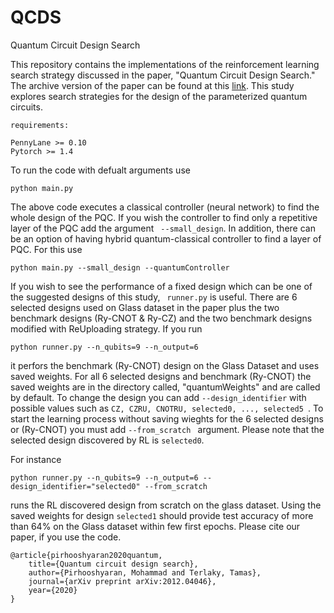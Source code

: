 # QCDS
Quantum Circuit Design Search

This repository contains the implementations of the reinforcement learning search strategy discussed in the paper, "Quantum Circuit Design Search." 
The archive version of the paper can be found at this [link](https://arxiv.org/pdf/2012.04046.pdf). This study explores search strategies for the design of the parameterized quantum circuits.

```
requirements:

PennyLane >= 0.10
Pytorch >= 1.4

```

To run the code with defualt arguments use

```
python main.py

```

The above code executes a classical controller (neural network) to find the whole design of the PQC. If you wish the controller to find only a repetitive layer of the PQC add the argument ``` --small_design```. In addition, there can be an option of having hybrid quantum-classical controller to find a layer of PQC. For this use 

```
python main.py --small_design --quantumController

```
If you wish to see the performance of a fixed design which can be one of the suggested designs of this study, ``` runner.py``` is useful. There are 6 selected designs used on Glass dataset in the paper plus the two benchmark designs (Ry-CNOT & Ry-CZ) and the two benchmark designs modified with ReUploading strategy. If you run 

```
python runner.py --n_qubits=9 --n_output=6

```
it perfors the benchmark (Ry-CNOT) design on the Glass Dataset and uses saved weights. For all 6 selected designs and benchmark (Ry-CNOT) the saved weights are in the directory called, "quantumWeights" and are called by default. To change the design you can add ```--design_identifier``` with possible values such as ```CZ, CZRU, CNOTRU, selected0, ..., selected5 ```. To start the learning process without saving wieghts for the 6 selected designs or (Ry-CNOT) you must add ```--from_scratch ``` argument. Please note that the selected design discovered by RL is ```selected0```.

For instance

```
python runner.py --n_qubits=9 --n_output=6 --design_identifier="selected0" --from_scratch

```
runs the RL discovered design from scratch on the glass dataset. Using the saved weights for design ```selected1``` should provide test accuracy of more than 64% on the Glass dataset within few first epochs. Please cite our paper, if you use the code. 

```
@article{pirhooshyaran2020quantum,
	title={Quantum circuit design search},
	author={Pirhooshyaran, Mohammad and Terlaky, Tamas},
	journal={arXiv preprint arXiv:2012.04046},
	year={2020}
}

```



